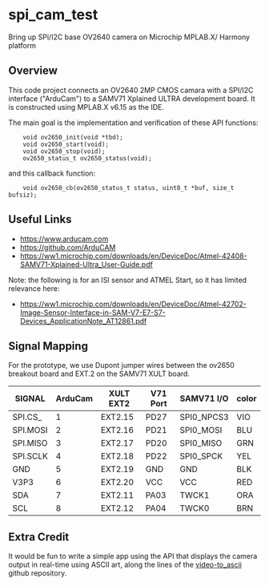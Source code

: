 # spi_cam_test
Bring up SPi/I2C base OV2640 camera on Microchip MPLAB.X/ Harmony platform

## Overview

This code project connects an OV2640 2MP CMOS camara with a SPI/I2C interface
("ArduCam") to a SAMV71 Xplained ULTRA development board.  It is constructed
using MPLAB.X v6.15 as the IDE.

The main goal is the implementation and verification of these API functions:
```
    void ov2650_init(void *tbd);
    void ov2650_start(void);
    void ov2650_stop(void);
    ov2650_status_t ov2650_status(void);
```
and this callback function:
```
    void ov2650_cb(ov2650_status_t status, uint8_t *buf, size_t bufsiz);
```

## Useful Links

* https://www.arducam.com
* https://github.com/ArduCAM
* https://ww1.microchip.com/downloads/en/DeviceDoc/Atmel-42408-SAMV71-Xplained-Ultra_User-Guide.pdf

Note: the following is for an ISI sensor and ATMEL Start, so it has limited
relevance here:

* https://ww1.microchip.com/downloads/en/DeviceDoc/Atmel-42702-Image-Sensor-Interface-in-SAM-V7-E7-S7-Devices_ApplicationNote_AT12861.pdf

## Signal Mapping

For the prototype, we use Dupont jumper wires between the ov2650 breakout board
and EXT.2 on the SAMV71 XULT board.

| SIGNAL     | ArduCam | XULT EXT2 | V71 Port| SAMV71 I/O | color |
| -----------| --------| --------- | ------- | ---------- | ----- |
| SPI.CS_    | 1       | EXT2.15   | PD27    | SPI0_NPCS3 | VIO   |
| SPI.MOSI   | 2       | EXT2.16   | PD21    | SPI0_MOSI  | BLU   |
| SPI.MISO   | 3       | EXT2.17   | PD20    | SPI0_MISO  | GRN   |
| SPI.SCLK   | 4       | EXT2.18   | PD22    | SPI0_SPCK  | YEL   |
| GND        | 5       | EXT2.19   | GND     | GND        | BLK   |
| V3P3       | 6       | EXT2.20   | VCC     | VCC        | RED   |
| SDA        | 7       | EXT2.11   | PA03    | TWCK1      | ORA   |
| SCL        | 8       | EXT2.12   | PA04    | TWCK0      | BRN   |

## Extra Credit

It would be fun to write a simple app using the API that displays the camera
output in real-time using ASCII art, along the lines of the
[video-to_ascii](https://github.com/joelibaceta/video-to-ascii/tree/master)
github repository.

